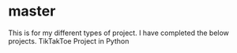 # master
This is for my different types of project.
I have completed the below projects.
TikTakToe Project in Python
